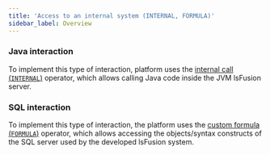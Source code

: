 ```yaml
---
title: 'Access to an internal system (INTERNAL, FORMULA)'
sidebar_label: Overview
---
```


### Java interaction

To implement this type of interaction, platform uses the [internal call (`INTERNAL`)](Internal_call_INTERNAL_.md) operator, which allows calling Java code inside the JVM lsFusion server.

### SQL interaction

To implement this type of interaction, the platform uses the [custom formula (`FORMULA`)](Custom_formula_FORMULA_.md) operator, which allows accessing the objects/syntax constructs of the SQL server used by the developed lsFusion system.
